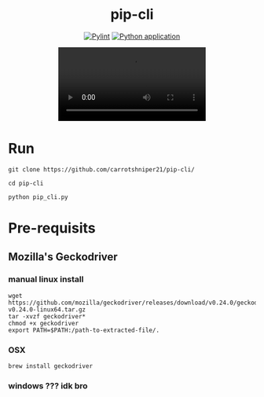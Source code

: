 <div align="center">

# pip-cli 

[![Pylint](https://github.com/4cecoder/pip-cli/actions/workflows/pylint.yml/badge.svg?branch=main)](https://github.com/4cecoder/pip-cli/actions/workflows/pylint.yml)
[![Python application](https://github.com/4cecoder/pip-cli/actions/workflows/python-app.yml/badge.svg)](https://github.com/4cecoder/pip-cli/actions/workflows/python-app.yml)


<video src="https://user-images.githubusercontent.com/88108711/203481427-eaaa4480-966e-462e-a2dd-8125382319ab.mp4">
  
<video/>

</div>
  
# Run 
  `git clone https://github.com/carrotshniper21/pip-cli/`
  
  `cd pip-cli`
  
  `python pip_cli.py`

# Pre-requisits

## Mozilla's Geckodriver
### manual linux install
```shell
wget https://github.com/mozilla/geckodriver/releases/download/v0.24.0/geckodriver-v0.24.0-linux64.tar.gz
tar -xvzf geckodriver*
chmod +x geckodriver
export PATH=$PATH:/path-to-extracted-file/.
```

### OSX
`brew install geckodriver`

### windows ??? idk bro
